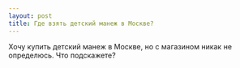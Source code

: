 ```yaml
---
layout: post 
title: Где взять детский манеж в Москве? 
--- 
```

Хочу купить детский манеж в Москве, но с магазином никак не определюсь. Что подскажете?
